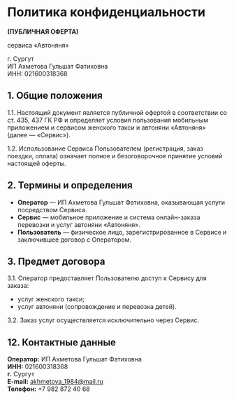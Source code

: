 # Политика конфиденциальности
**(ПУБЛИЧНАЯ ОФЕРТА)**

сервиса «Автоняня»

г. Сургут  
ИП Ахметова Гульшат Фатиховна  
ИНН: 021600318368

## 1. Общие положения

1.1. Настоящий документ является публичной офертой в соответствии со ст. 435, 437 ГК РФ и определяет условия пользования мобильным приложением и сервисом женского такси и автоняни «Автоняня» (далее — «Сервис»).

1.2. Использование Сервиса Пользователем (регистрация, заказ поездки, оплата) означает полное и безоговорочное принятие условий настоящей оферты.

## 2. Термины и определения

- **Оператор** — ИП Ахметова Гульшат Фатиховна, оказывающая услуги посредством Сервиса.
- **Сервис** — мобильное приложение и система онлайн-заказа перевозки и услуг автоняни «Автоняня».
- **Пользователь** — физическое лицо, зарегистрированное в Сервисе и заключившее договор с Оператором.

## 3. Предмет договора

3.1. Оператор предоставляет Пользователю доступ к Сервису для заказа:

- услуг женского такси;
- услуг автоняни (сопровождение и перевозка детей).

3.2. Заказ услуг осуществляется исключительно через Сервис.

## 12. Контактные данные

**Оператор:** ИП Ахметова Гульшат Фатиховна  
**ИНН:** 021600318368  
**г.** Сургут  
**E-mail:** akhmetova_1984@mail.ru  
**Телефон:** +7 982 872 40 68
